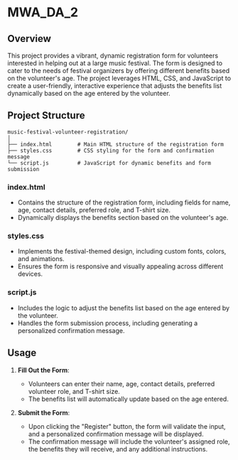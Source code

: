 # MWA_DA_2

## Overview

This project provides a vibrant, dynamic registration form for volunteers interested in helping out at a large music festival. The form is designed to cater to the needs of festival organizers by offering different benefits based on the volunteer's age. The project leverages HTML, CSS, and JavaScript to create a user-friendly, interactive experience that adjusts the benefits list dynamically based on the age entered by the volunteer.

## Project Structure

```plaintext
music-festival-volunteer-registration/
│
├── index.html        # Main HTML structure of the registration form
├── styles.css        # CSS styling for the form and confirmation message
└── script.js         # JavaScript for dynamic benefits and form submission
```

### index.html
- Contains the structure of the registration form, including fields for name, age, contact details, preferred role, and T-shirt size.
- Dynamically displays the benefits section based on the volunteer's age.

### styles.css
- Implements the festival-themed design, including custom fonts, colors, and animations.
- Ensures the form is responsive and visually appealing across different devices.

### script.js
- Includes the logic to adjust the benefits list based on the age entered by the volunteer.
- Handles the form submission process, including generating a personalized confirmation message.

## Usage

1. **Fill Out the Form**: 
   - Volunteers can enter their name, age, contact details, preferred volunteer role, and T-shirt size.
   - The benefits list will automatically update based on the age entered.

2. **Submit the Form**: 
   - Upon clicking the "Register" button, the form will validate the input, and a personalized confirmation message will be displayed.
   - The confirmation message will include the volunteer's assigned role, the benefits they will receive, and any additional instructions.